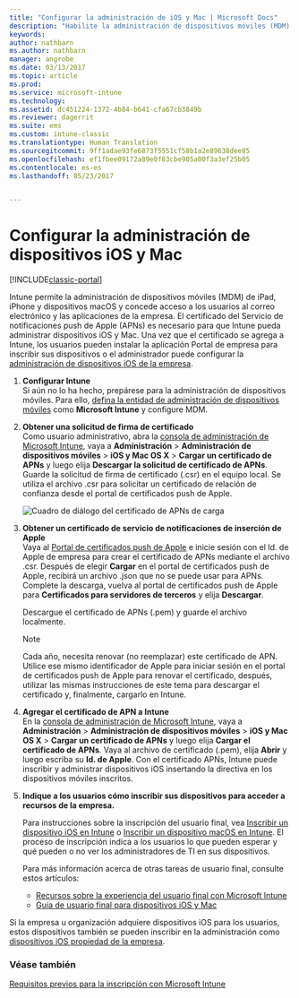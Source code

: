 ```yaml
---
title: "Configurar la administración de iOS y Mac | Microsoft Docs"
description: "Habilite la administración de dispositivos móviles (MDM) para dispositivos iOS, como iPad e iPhone, así como para dispositivos de Mac OS X con Microsoft Intune."
keywords: 
author: nathbarn
ms.author: nathbarn
manager: angrobe
ms.date: 03/13/2017
ms.topic: article
ms.prod: 
ms.service: microsoft-intune
ms.technology: 
ms.assetid: dc451224-1372-4b84-b641-cfa67cb3849b
ms.reviewer: dagerrit
ms.suite: ems
ms.custom: intune-classic
ms.translationtype: Human Translation
ms.sourcegitcommit: 9ff1adae93fe6873f5551cf58b1a2e89638dee85
ms.openlocfilehash: ef1fbee09172a89e0f83cbe905a00f3a3ef25b05
ms.contentlocale: es-es
ms.lasthandoff: 05/23/2017


---
```


# <a name="set-up-ios-and-mac-device-management"></a>Configurar la administración de dispositivos iOS y Mac

[!INCLUDE[classic-portal](../includes/classic-portal.md)]

Intune permite la administración de dispositivos móviles (MDM) de iPad, iPhone y dispositivos macOS y concede acceso a los usuarios al correo electrónico y las aplicaciones de la empresa. El certificado del Servicio de notificaciones push de Apple (APNs) es necesario para que Intune pueda administrar dispositivos iOS y Mac. Una vez que el certificado se agrega a Intune, los usuarios pueden instalar la aplicación Portal de empresa para inscribir sus dispositivos o el administrador puede configurar la [administración de dispositivos iOS de la empresa](enroll-corporate-owned-ios-devices-in-microsoft-intune.md).

1.  **Configurar Intune**<br>
    Si aún no lo ha hecho, prepárese para la administración de dispositivos móviles. Para ello, [defina la entidad de administración de dispositivos móviles](prerequisites-for-enrollment.md#step-2-set-mdm-authority) como **Microsoft Intune** y configure MDM.

2.  **Obtener una solicitud de firma de certificado**<br>
    Como usuario administrativo, abra la [consola de administración de Microsoft Intune](https://manage.microsoft.com), vaya a **Administración** &gt; **Administración de dispositivos móviles** &gt; **iOS y Mac OS X** &gt; **Cargar un certificado de APNs** y luego elija **Descargar la solicitud de certificado de APNs**. Guarde la solicitud de firma de certificado (.csr) en el equipo local. Se utiliza el archivo .csr para solicitar un certificado de relación de confianza desde el portal de certificados push de Apple.

    ![Cuadro de diálogo del certificado de APNs de carga](../media/Intune-iOS-enrollment-with-apns.png)

3.  **Obtener un certificado de servicio de notificaciones de inserción de Apple**<br>
    Vaya al [Portal de certificados push de Apple](http://go.microsoft.com/fwlink/?LinkId=269844) e inicie sesión con el Id. de Apple de empresa para crear el certificado de APNs mediante el archivo .csr. Después de elegir **Cargar** en el portal de certificados push de Apple, recibirá un archivo .json que no se puede usar para APNs. Complete la descarga, vuelva al portal de certificados push de Apple para **Certificados para servidores de terceros** y elija **Descargar**.

    Descargue el certificado de APNs (.pem) y guarde el archivo localmente.

    > [!NOTE]
    > Cada año, necesita renovar (no reemplazar) este certificado de APN. Utilice ese mismo identificador de Apple para iniciar sesión en el portal de certificados push de Apple para renovar el certificado, después, utilizar las mismas instrucciones de este tema para descargar el certificado y, finalmente, cargarlo en Intune.

4.  **Agregar el certificado de APN a Intune**<br>
    En la [consola de administración de Microsoft Intune](https://manage.microsoft.com), vaya a **Administración** &gt; **Administración de dispositivos móviles** &gt; **iOS y Mac OS X** &gt; **Cargar un certificado de APNs** y luego elija **Cargar el certificado de APNs**. Vaya al archivo de certificado (.pem), elija **Abrir** y luego escriba su **Id. de Apple**. Con el certificado APNs, Intune puede inscribir y administrar dispositivos iOS insertando la directiva en los dispositivos móviles inscritos.

5.  **Indique a los usuarios cómo inscribir sus dispositivos para acceder a recursos de la empresa.**

    Para instrucciones sobre la inscripción del usuario final, vea [Inscribir un dispositivo iOS en Intune](https://docs.microsoft.com/intune-user-help/enroll-your-device-in-intune-ios) o [Inscribir un dispositivo macOS en Intune](https://docs.microsoft.com/intune-user-help/enroll-your-device-in-intune-macos). El proceso de inscripción indica a los usuarios lo que pueden esperar y qué pueden o no ver los administradores de TI en sus dispositivos.

    Para más información acerca de otras tareas de usuario final, consulte estos artículos:
    - [Recursos sobre la experiencia del usuario final con Microsoft Intune](how-to-educate-your-end-users-about-microsoft-intune.md)
    - [Guía de usuario final para dispositivos iOS y Mac](https://docs.microsoft.com/intune-user-help/using-your-ios-or-macOS-device-with-intune)

Si la empresa u organización adquiere dispositivos iOS para los usuarios, estos dispositivos también se pueden inscribir en la administración como [dispositivos iOS propiedad de la empresa](enroll-corporate-owned-ios-devices-in-microsoft-intune.md).

### <a name="see-also"></a>Véase también
[Requisitos previos para la inscripción con Microsoft Intune](prerequisites-for-enrollment.md)

